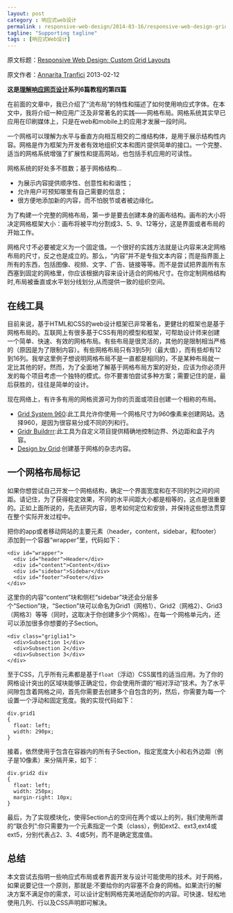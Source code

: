 ```yaml
---
layout: post
category : 响应式web设计
permalink : responsive-web-design/2014-03-16/responsive-web-design-grid-layouts/
tagline: "Supporting tagline"
tags : [响应式Web设计]
---
```


原文标题：[Responsive Web Design: Custom Grid Layouts](http://www.sitepoint.com/responsive-web-design-grid-layouts/)

原文作者：[Annarita Tranfici](http://www.sitepoint.com/author/atranfici/)                    2013-02-12

**这是[理解响应网页设计](http://www.sitepoint.com/series/understanding-responsive-web-design/)系列6篇教程的第四篇**

在前面的文章中，我已介绍了“流布局”的特性和描述了如何使用响应式字体。在本文中，我将介绍一种应用广泛及非常著名的实践——网格布局。网格系统其实早已应用在印刷媒体上，只是在web和mobile上的应用才发展一段时间。

<!--break-->

一个网格可以理解为水平与垂直方向相互相交的二维结构体，是用于展示结构性内容。网格是作为框架为开发者有效地组织文本和图片提供简单的接口。一个完整、适当的网格系统增强了扩展性和提高网站，也包括手机应用的可读性。

网格系统的好处多不胜数；基于网格结构...

- 为展示内容提供顺序性、创意性和和谐性；
- 允许用户可预知哪里有自己需要的信息；
- 很方便地添加新的内容，而不怕脱节或者被边缘化。

为了构建一个完整的网格布局，第一步是要去创建本身的画布结构。画布的大小将决定网格框架大小：画布将被平均分割成3、5、9、12等分，这是界面或者布局的开始工作。

网格尺寸不必要被定义为一个固定值。一个很好的实践方法就是让内容来决定网格布局的尺寸，反之也是成立的。那么，“内容”并不是专指文本内容；而是指界面上所有的东西，包括图像、视频、文字、广告、链接等等。而不是尝试把界面所有东西塞到固定的网格里，你应该根据内容来设计适合的网格尺寸。在你定制网格结构时,布局被垂直或水平划分线划分,从而提供一致的组织空间。

## 在线工具 ##

目前来说，基于HTML和CSS的web设计框架已非常著名，更健壮的框架也是基于网格布局的。互联网上有很多基于CSS有用的模型和框架，可帮助设计师来创建一个简单、快速、有效的网格布局。有些布局是很灵活的，其他的是限制相当严格的（原因是为了限制内容）。有些网格布局只有3到5列（最大值），而有些却有12到16列。我举这里例子想说明网格布局不是一直都是相同的，不是某种布局就一定比其他的好。然而，为了全面地了解基于网格布局方案的好处，应该为你必须开发的每个项目考虑一个独特的模式。你不要害怕尝试多种方案；需要记住的是，最后获胜的，往往是简单的设计。

现在网络上，有许多有用的网格资源可为你的页面或项目创建一个相称的布局。

- [Grid System 960](http://960.gs/):此工具允许你使用一个网格尺寸为960像素来创建网站。选择960，是因为很容易分成不同的列和行。
- [Gridr Buildrrr](http://gridr.atomeye.com/):此工具为自定义项目提供精确地控制边界、外边距和盒子内容。
- [Design by Grid](http://www.designbygrid.com/):创建基于网格的杂志内容。

## 一个网格布局标记 ##

如果你想尝试自己开发一个网格结构，确定一个界面宽度和在不同的列之间的间距。请记住，为了获得稳定效果，不同的水平间距大小都是相等的，这点是很重要的。正如上面所说的，先去研究内容，思考如何定位和安排，并保持这些想法贯穿在整个实际开发过程中。

把你的app或者移动网站的主要元素（header，content，sidebar，和footer）添加到一个容器“wrapper”里，代码如下：

    <div id="wrapper">
      <div id="header">Header</div>
      <div id="content">Content</div>
      <div id="sidebar">Sidebar</div>
      <div id="footer">Footer</div>
    </div>

这里你的内容“content”块和侧栏“sidebar”块还会分层多个“Section”块，“Section”块可以命名为Grid1（网格1）、Grid2（网格2）、Grid3（网格3）等等（同时，这取决于你创建多少个网格）。在每一个网格单元内，还可以添加很多你想要的子Section。

    <div class="griglia1">
      <div>Subsection 1</div>
      <div>Subsection 2</div>
      <div>Subsection 3</div>
    </div>

至于CSS，几乎所有元素都是基于`float`（浮动）CSS属性的适当应用。为了你的网格设计突出的区域块能够正确定位，你会使用所谓的“相对浮动”技术。为了水平间隙包含着网格之间，首先你需要去创建多个自包含的列，然后，你需要为每一个设置一个浮动和固定宽度。我的实现代码如下：
    
    div.grid1
    {
      float: left;
      width: 290px;
    }

接着，依然使用于包含在容器内的所有子Section，指定宽度大小和右外边距（例子是10像素）来分隔开来，如下：

    div.grid2 div
    {
      float: left;
      width: 250px;
      margin-right: 10px;
    }

最后，为了实现模块化，使得Section占的空间在两个或以上的列，我们使用所谓的“联合列”:你只需要为一个元素指定一个类（class），例如ext2、ext3,ext4或ext5，分别代表占2、3、4或5列，而不是确定宽度值。

## 总结 ##

本文尝试去指明一些响应式布局或者界面开发与设计可能使用的技术。对于网格，如果说要记住一个原则，那就是:不要给你的内容塞不合身的网格。如果流行的解决方案不满足你的需求，可以设计定制网格完美地适配你的内容。可快速、轻松地使用几列、行以及CSS声明即可解决。





 

